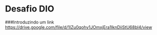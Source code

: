 # Desafio DIO 

###Introduzindo um link
https://drive.google.com/file/d/1IZu0qohv1JOmxjEra1lknDiiStU68bl4/view
